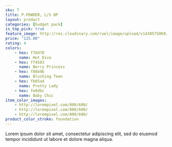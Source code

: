 ```yaml
---
sku: 7
title: P.POWDER, L/S BP
layout: product
categories: [budget pack]
is_top_pick: true
feature_image: http://res.cloudinary.com/ruel/image/upload/v1438575069/fashion21/picture-7.jpg
price: "125.00"
rating: 4
colors:
    - hex: f70d70
      name: Hot Diva
    - hex: ff4583
      name: Berry Princess
    - hex: f86b9b
      name: Blushing Teen
    - hex: fb85ad
      name: Pretty Lady
    - hex: fe8dbc
      name: Baby Chic
item_color_images:
    - http://lorempixel.com/800/600/
    - http://lorempixel.com/800/600/
    - http://lorempixel.com/800/600/
product_color_stroke: foundation
---
```


Lorem ipsum dolor sit amet, consectetur adipiscing elit, sed do eiusmod tempor incididunt ut labore et dolore magna aliqua.
